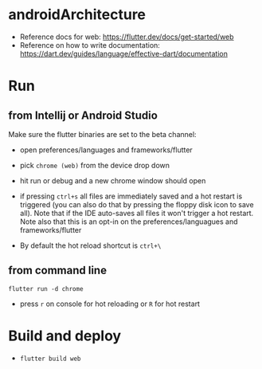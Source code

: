# androidArchitecture

- Reference docs for web: https://flutter.dev/docs/get-started/web
- Reference on how to write documentation: https://dart.dev/guides/language/effective-dart/documentation

# Run
## from Intellij or Android Studio
Make sure the flutter binaries are set to the beta channel: 
- open preferences/languages and frameworks/flutter

- pick `chrome (web)` from the device drop down
- hit run or debug and a new chrome window should open
- if pressing `ctrl+s` all files are immediately saved and a hot restart is triggered (you can also do that by pressing the floppy disk icon to save all). Note that if the IDE auto-saves all files it won't trigger a hot restart. Note also that this is an opt-in on the preferences/languagues and frameworks/flutter
- By default the hot reload shortcut is `ctrl+\`
 

## from command line 
`flutter run -d chrome`
- press `r` on console for hot reloading or `R` for hot restart

# Build and deploy
- `flutter build web`